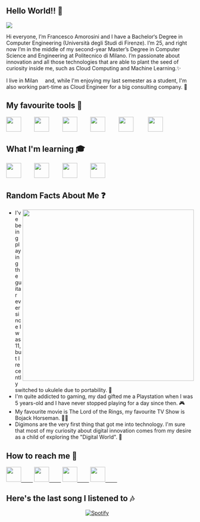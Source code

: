 ## Hello World!! 👋
![](https://visitor-badge.glitch.me/badge?page_id=github.com/FrancescoAmorosini)

Hi everyone, I’m Francesco Amorosini and I have a Bachelor‘s Degree in Computer Engineering (Università degli Studi di Firenze). I’m 25, and right now I’m in the middle of my second-year Master’s Degree in Computer Science and Engineering at Politecnico di Milano. I’m passionate about innovation and all those technologies that are able to plant the seed of curiosity inside me, such as Cloud Computing and Machine Learning.✨

I live in Milan<img src="https://img.icons8.com/color/48/000000/italy-circular.png" width="15px"> and, while I'm enjoying my last semester as a student, I'm also working part-time as Cloud Engineer for a big consulting company. 🚀

## My favourite tools 🔨

<img src="https://img.icons8.com/color/48/000000/jenkins.png" width="40px">&nbsp;&nbsp;&nbsp;&nbsp;&nbsp;&nbsp;&nbsp;&nbsp;
<img src="https://img.icons8.com/dusk/64/000000/visual-studio-code-2019.png" width="40px">&nbsp;&nbsp;&nbsp;&nbsp;&nbsp;&nbsp;&nbsp;&nbsp;
<img src="https://img.icons8.com/dusk/64/000000/python.png" width="40px">&nbsp;&nbsp;&nbsp;&nbsp;&nbsp;&nbsp;&nbsp;&nbsp;
<img src="https://img.icons8.com/dusk/64/000000/javascript.png" width="40px">&nbsp;&nbsp;&nbsp;&nbsp;&nbsp;&nbsp;&nbsp;&nbsp;
<img src="https://img.icons8.com/dusk/64/000000/java-coffee-cup-logo.png" width="40px">&nbsp;&nbsp;&nbsp;&nbsp;&nbsp;&nbsp;&nbsp;&nbsp;&nbsp;
<img src="https://cdn.jsdelivr.net/gh/devicons/devicon@latest/icons/mongodb/mongodb-original.svg" width="40px">&nbsp;&nbsp;&nbsp;&nbsp;&nbsp;&nbsp;&nbsp;&nbsp;

## What I'm learning 🎓
<img src="https://img.icons8.com/dusk/64/000000/amazon.png" width="40px">&nbsp;&nbsp;&nbsp;&nbsp;&nbsp;&nbsp;&nbsp;&nbsp;
<img src="https://img.icons8.com/color/48/000000/kubernetes.png" width="40px">&nbsp;&nbsp;&nbsp;&nbsp;&nbsp;&nbsp;&nbsp;&nbsp;
<img src="https://img.icons8.com/dusk/64/000000/docker.png" width="40px">&nbsp;&nbsp;&nbsp;&nbsp;&nbsp;&nbsp;&nbsp;&nbsp;
<img src="https://img.icons8.com/dusk/64/000000/linux.png" width="40px">&nbsp;&nbsp;&nbsp;&nbsp;&nbsp;&nbsp;&nbsp;&nbsp;

## Random Facts About Me ❓
<img align="right" src="https://i.pinimg.com/originals/3e/db/d3/3edbd3a875298663a46f555c7f54fa73.gif" width="460px">

* I've being playing the guitar ever since I was 11, but I recently switched to ukulele due to portability. 🎸
* I'm quite addicted to gaming, my dad gifted me a Playstation when I was 5 years-old and I have never stopped playing for a day since then. 🎮
* My favourite movie is The Lord of the Rings, my favourite TV Show is Bojack Horseman. 🐴🍾
* Digimons are the very first thing that got me into technology. I'm sure that most of my curiosity about digital innovation comes from my desire as a child of exploring the "Digital World". 👾

## How to reach me 📩
[<img src="https://img.icons8.com/dusk/64/000000/linkedin.png" width="40px">&nbsp;&nbsp;&nbsp;&nbsp;&nbsp;&nbsp;&nbsp;&nbsp;](https://www.linkedin.com/in/francesco-amorosini-7476a5199/)
[<img src="https://img.icons8.com/dusk/64/000000/send-mass-email.png" width="40px">&nbsp;&nbsp;&nbsp;&nbsp;&nbsp;&nbsp;&nbsp;&nbsp;](mailto:francesco.amorosini25@gmail.com)
[<img src="https://img.icons8.com/dusk/64/000000/facebook-new--v2.png" width="40px">&nbsp;&nbsp;&nbsp;&nbsp;&nbsp;&nbsp;&nbsp;&nbsp;](https://www.facebook.com/mrmrmoro25/)
[<img src="https://img.icons8.com/dusk/64/000000/instagram.png" width="40px">&nbsp;&nbsp;&nbsp;&nbsp;&nbsp;&nbsp;&nbsp;&nbsp;](https://www.instagram.com/_moro25/)

<!-- [![spotify-github-profile](https://spotify-github-profile.vercel.app/api/view?uid=11139999916&cover_image=true&theme=default)](https://github.com/kittinan/spotify-github-profile) -->
## Here's the last song I listened to 🎶
&nbsp;&nbsp;&nbsp;&nbsp;&nbsp;&nbsp;&nbsp;&nbsp;&nbsp;&nbsp;&nbsp;&nbsp;&nbsp;&nbsp;&nbsp;&nbsp;&nbsp;&nbsp;&nbsp;&nbsp;&nbsp;&nbsp;&nbsp;&nbsp;&nbsp;&nbsp;&nbsp;&nbsp;&nbsp;&nbsp;&nbsp;&nbsp;&nbsp;&nbsp;&nbsp;&nbsp;&nbsp;&nbsp;&nbsp;&nbsp;&nbsp;&nbsp;&nbsp;&nbsp;&nbsp;&nbsp;&nbsp;&nbsp;&nbsp;&nbsp;&nbsp;&nbsp;&nbsp;&nbsp;[![Spotify](https://spotify-github-i28igy4ix-francescoamorosini.vercel.app/api/spotify)](https://open.spotify.com/user/11139999916)

